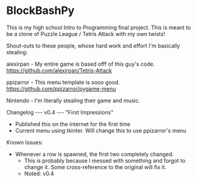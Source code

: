 # BlockBashPy

This is my high school Intro to Programming final project.
This is meant to be a clone of Puzzle League / Tetris Attack with my own twists!

Shout-outs to these people, whose hard work and effort I'm basically stealing:

alexirpan - My entire game is based offf of this guy's code.
https://github.com/alexirpan/Tetris-Attack

ppizarror - This menu template is sooo good.
https://github.com/ppizarror/pygame-menu

Nintendo - I'm literally stealing their game and music.

Changelog
--- v0.4 --- "First Impressions"
- Published this on the internet for the first time
- Current menu using tkinter. Will change this to use ppizarror's menu

Known Issues:
- Whenever a row is spawned, the first two completely changed.
	+ This is probably because I messed with something and forgot to change it. Some cross-reference to the original will fix it.
	+ Noted: v0.4

